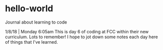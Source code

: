 # hello-world

Journal about learning to code

1/8/18 | Monday 6:05am
This is day 6 of coding at FCC within their new curriculum. Lots to remember! I hope to jot down some notes each day here of things that I've learned.
